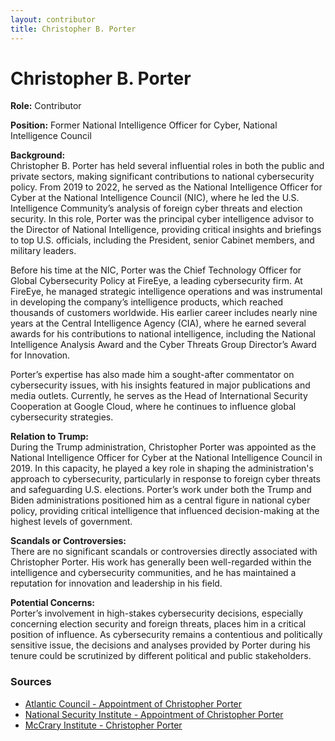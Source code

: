 ```yaml
---
layout: contributor
title: Christopher B. Porter
---
```


# Christopher B. Porter

**Role:** Contributor

**Position:** Former National Intelligence Officer for Cyber, National Intelligence Council

**Background:**  
Christopher B. Porter has held several influential roles in both the public and private sectors, making significant contributions to national cybersecurity policy. From 2019 to 2022, he served as the National Intelligence Officer for Cyber at the National Intelligence Council (NIC), where he led the U.S. Intelligence Community’s analysis of foreign cyber threats and election security. In this role, Porter was the principal cyber intelligence advisor to the Director of National Intelligence, providing critical insights and briefings to top U.S. officials, including the President, senior Cabinet members, and military leaders.

Before his time at the NIC, Porter was the Chief Technology Officer for Global Cybersecurity Policy at FireEye, a leading cybersecurity firm. At FireEye, he managed strategic intelligence operations and was instrumental in developing the company’s intelligence products, which reached thousands of customers worldwide. His earlier career includes nearly nine years at the Central Intelligence Agency (CIA), where he earned several awards for his contributions to national intelligence, including the National Intelligence Analysis Award and the Cyber Threats Group Director’s Award for Innovation.

Porter’s expertise has also made him a sought-after commentator on cybersecurity issues, with his insights featured in major publications and media outlets. Currently, he serves as the Head of International Security Cooperation at Google Cloud, where he continues to influence global cybersecurity strategies.

**Relation to Trump:**  
During the Trump administration, Christopher Porter was appointed as the National Intelligence Officer for Cyber at the National Intelligence Council in 2019. In this capacity, he played a key role in shaping the administration's approach to cybersecurity, particularly in response to foreign cyber threats and safeguarding U.S. elections. Porter’s work under both the Trump and Biden administrations positioned him as a central figure in national cyber policy, providing critical intelligence that influenced decision-making at the highest levels of government.

**Scandals or Controversies:**  
There are no significant scandals or controversies directly associated with Christopher Porter. His work has generally been well-regarded within the intelligence and cybersecurity communities, and he has maintained a reputation for innovation and leadership in his field.

**Potential Concerns:**  
Porter’s involvement in high-stakes cybersecurity decisions, especially concerning election security and foreign threats, places him in a critical position of influence. As cybersecurity remains a contentious and politically sensitive issue, the decisions and analyses provided by Porter during his tenure could be scrutinized by different political and public stakeholders.

### Sources
- [Atlantic Council - Appointment of Christopher Porter](https://www.atlanticcouncil.org/news/press-releases/atlantic-council-statement-on-the-appointment-of-christopher-porter-as-national-intelligence-officer-for-cyber-at-the-office-of-the-director-of-national-intelligence/)
- [National Security Institute - Appointment of Christopher Porter](https://nationalsecurity.gmu.edu/nsi-visiting-fellow-christopher-porter-appointed-as-new-national-intelligence-officer-for-cyber-at-the-national-intelligence-council/)
- [McCrary Institute - Christopher Porter](https://mccrary.auburn.edu/experts/senior-fellows/porter-christopher/)
